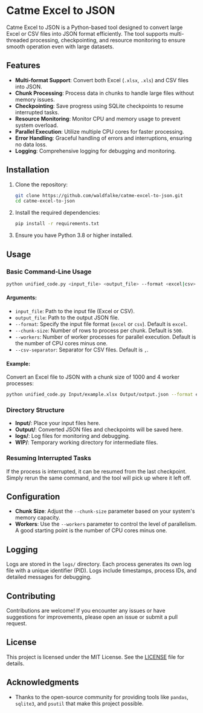 # Catme Excel to JSON

Catme Excel to JSON is a Python-based tool designed to convert large Excel or CSV files into JSON format efficiently. The tool supports multi-threaded processing, checkpointing, and resource monitoring to ensure smooth operation even with large datasets.

## Features

- **Multi-format Support**: Convert both Excel (`.xlsx`, `.xls`) and CSV files into JSON.
- **Chunk Processing**: Process data in chunks to handle large files without memory issues.
- **Checkpointing**: Save progress using SQLite checkpoints to resume interrupted tasks.
- **Resource Monitoring**: Monitor CPU and memory usage to prevent system overload.
- **Parallel Execution**: Utilize multiple CPU cores for faster processing.
- **Error Handling**: Graceful handling of errors and interruptions, ensuring no data loss.
- **Logging**: Comprehensive logging for debugging and monitoring.

## Installation

1. Clone the repository:
   ```bash
   git clone https://github.com/waldfalke/catme-excel-to-json.git
   cd catme-excel-to-json
   ```

2. Install the required dependencies:
   ```bash
   pip install -r requirements.txt
   ```

3. Ensure you have Python 3.8 or higher installed.

## Usage

### Basic Command-Line Usage

```bash
python unified_code.py <input_file> <output_file> --format <excel|csv> --chunk-size <size> --workers <num_workers> --csv-separator <separator>
```

#### Arguments:

- `input_file`: Path to the input file (Excel or CSV).
- `output_file`: Path to the output JSON file.
- `--format`: Specify the input file format (`excel` or `csv`). Default is `excel`.
- `--chunk-size`: Number of rows to process per chunk. Default is `500`.
- `--workers`: Number of worker processes for parallel execution. Default is the number of CPU cores minus one.
- `--csv-separator`: Separator for CSV files. Default is `,`.

#### Example:

Convert an Excel file to JSON with a chunk size of 1000 and 4 worker processes:

```bash
python unified_code.py Input/example.xlsx Output/output.json --format excel --chunk-size 1000 --workers 4
```

### Directory Structure

- **Input/**: Place your input files here.
- **Output/**: Converted JSON files and checkpoints will be saved here.
- **logs/**: Log files for monitoring and debugging.
- **WIP/**: Temporary working directory for intermediate files.

### Resuming Interrupted Tasks

If the process is interrupted, it can be resumed from the last checkpoint. Simply rerun the same command, and the tool will pick up where it left off.

## Configuration

- **Chunk Size**: Adjust the `--chunk-size` parameter based on your system's memory capacity.
- **Workers**: Use the `--workers` parameter to control the level of parallelism. A good starting point is the number of CPU cores minus one.

## Logging

Logs are stored in the `logs/` directory. Each process generates its own log file with a unique identifier (PID). Logs include timestamps, process IDs, and detailed messages for debugging.

## Contributing

Contributions are welcome! If you encounter any issues or have suggestions for improvements, please open an issue or submit a pull request.

## License

This project is licensed under the MIT License. See the [LICENSE](https://github.com/waldfalke/catme-excel-to-json/blob/main/LICENSE) file for details.

## Acknowledgments

- Thanks to the open-source community for providing tools like `pandas`, `sqlite3`, and `psutil` that make this project possible.
